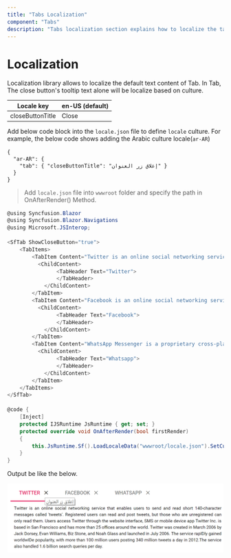```yaml
---
title: "Tabs Localization"
component: "Tabs"
description: "Tabs localization section explains how to localize the tabs based on culture and set close button's tooltip text."
---
```


# Localization

Localization library allows to localize the default text content of
Tab. In Tab, The close button's tooltip text alone will be localize based on culture.

| Locale key | en-US (default) |
|------|------|
| closeButtonTitle | Close |

Add below code block into the `locale.json` file to define `locale` culture. For example, the below code shows adding the Arabic culture locale(`ar-AR`)

```charp
{
  "ar-AR": {
    "tab": { "closeButtonTitle": "إغلاق زر العنوان" }
  }
}
```

> Add `locale.json` file  into `wwwroot` folder and specify the path in OnAfterRender() Method.

```csharp
@using Syncfusion.Blazor
@using Syncfusion.Blazor.Navigations
@using Microsoft.JSInterop;

<SfTab ShowCloseButton="true">
    <TabItems>
        <TabItem Content="Twitter is an online social networking service that enables users to send and read short 140-charactermessages called tweets.Registered users can read and post tweets, but those who are unregistered can only readthem.Users access Twitter through the website interface, SMS or mobile device app Twitter Inc. is based in SanFrancisco and has more than 25 offices around the world.Twitter was created in March 2006 by Jack Dorsey,Evan Williams, Biz Stone, and Noah Glass and launched in July 2006. The service rapidly gained worldwide popularity,with more than 100 million users posting 340 million tweets a day in 2012.The service also handled 1.6 billionsearch queries per day.">
          <ChildContent>
                <TabHeader Text="Twitter">
                </TabHeader>
            </ChildContent>
        </TabItem>
        <TabItem Content="Facebook is an online social networking service headquartered in Menlo Park, California. Its website waslaunched on February 4, 2004, by Mark Zuckerberg with his Harvard College roommates and fellow students EduardoSaverin, Andrew McCollum, Dustin Moskovitz and Chris Hughes.">
          <ChildContent>
                <TabHeader Text="Facebook">
                </TabHeader>
            </ChildContent>
        </TabItem>
        <TabItem Content="WhatsApp Messenger is a proprietary cross-platform instant messaging client for smartphones that operatesunder a subscription business model.It uses the Internet to send text messages, images, video, user location andaudio media messages to other users using standard cellular mobile numbers. As of February 2016, WhatsApp had a userbase of up to one billion,[10] making it the most globally popular messaging application.WhatsApp Inc., based inMountain View, California, was acquired by Facebook Inc.on February 19, 2014, for approximately US$19.3 billion.">
          <ChildContent>
                <TabHeader Text="Whatsapp">
                </TabHeader>
            </ChildContent>
        </TabItem>
    </TabItems>
</SfTab>

@code {
    [Inject]
    protected IJSRuntime JsRuntime { get; set; }
    protected override void OnAfterRender(bool firstRender)
    {
        this.JsRuntime.Sf().LoadLocaleData("wwwroot/locale.json").SetCulture("ar-AR");
    }
}
```

Output be like the below.

![Alt text](./images/localization.png)
